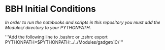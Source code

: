 # BBH Initial Conditions

*In order to run the notebooks and scripts in this repository you must add the Modules/ directory to your PYTHONPATH.*

'''Add the following line to .bashrc or .zshrc
export PYTHONPATH=$PYTHONPATH:../../Modules/gadget/IC/'''

